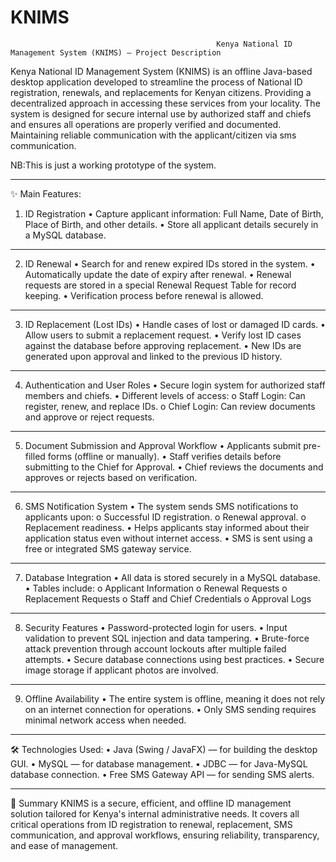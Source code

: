 # KNIMS
                                              
                                                  Kenya National ID Management System (KNIMS) — Project Description

Kenya National ID Management System (KNIMS) is an offline Java-based desktop application developed to streamline the process of National ID registration, renewals, and replacements for Kenyan citizens.
Providing a decentralized approach in accessing these services from your locality.
The system is designed for secure internal use by authorized staff and chiefs and ensures all operations are properly verified and documented.
Maintaining reliable communication with the applicant/citizen via sms communication.

NB:This is just a working prototype of the system.
________________________________________
✨ Main Features:
1. ID Registration
•	Capture applicant information: Full Name, Date of Birth, Place of Birth, and other details.
•	Store all applicant details securely in a MySQL database.
________________________________________
2. ID Renewal
•	Search for and renew expired IDs stored in the system.
•	Automatically update the date of expiry after renewal.
•	Renewal requests are stored in a special Renewal Request Table for record keeping.
•	Verification process before renewal is allowed.
________________________________________
3. ID Replacement (Lost IDs)
•	Handle cases of lost or damaged ID cards.
•	Allow users to submit a replacement request.
•	Verify lost ID cases against the database before approving replacement.
•	New IDs are generated upon approval and linked to the previous ID history.
________________________________________
4. Authentication and User Roles
•	Secure login system for authorized staff members and chiefs.
•	Different levels of access:
o	Staff Login: Can register, renew, and replace IDs.
o	Chief Login: Can review documents and approve or reject requests.
________________________________________
5. Document Submission and Approval Workflow
•	Applicants submit pre-filled forms (offline or manually).
•	Staff verifies details before submitting to the Chief for Approval.
•	Chief reviews the documents and approves or rejects based on verification.
________________________________________
6. SMS Notification System
•	The system sends SMS notifications to applicants upon:
o	Successful ID registration.
o	Renewal approval.
o	Replacement readiness.
•	Helps applicants stay informed about their application status even without internet access.
•	SMS is sent using a free or integrated SMS gateway service.
________________________________________
7. Database Integration
•	All data is stored securely in a MySQL database.
•	Tables include:
o	Applicant Information
o	Renewal Requests
o	Replacement Requests
o	Staff and Chief Credentials
o	Approval Logs
________________________________________
8. Security Features
•	Password-protected login for users.
•	Input validation to prevent SQL injection and data tampering.
•	Brute-force attack prevention through account lockouts after multiple failed attempts.
•	Secure database connections using best practices.
•	Secure image storage if applicant photos are involved.
________________________________________
9. Offline Availability
•	The entire system is offline, meaning it does not rely on an internet connection for operations.
•	Only SMS sending requires minimal network access when needed.
________________________________________
🛠️ Technologies Used:
•	Java (Swing / JavaFX) — for building the desktop GUI.
•	MySQL — for database management.
•	JDBC — for Java-MySQL database connection.
•	Free SMS Gateway API — for sending SMS alerts.
________________________________________
🚀 Summary
KNIMS is a secure, efficient, and offline ID management solution tailored for Kenya's internal administrative needs. It covers all critical operations from ID registration to renewal, replacement, SMS communication, and approval workflows, ensuring reliability, transparency, and ease of management.


